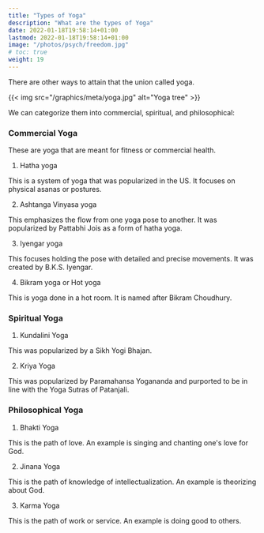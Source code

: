 ```yaml
---
title: "Types of Yoga"
description: "What are the types of Yoga"
date: 2022-01-18T19:58:14+01:00
lastmod: 2022-01-18T19:58:14+01:00
image: "/photos/psych/freedom.jpg"
# toc: true
weight: 19
---
```




There are other ways to attain that the union called yoga. 

{{< img src="/graphics/meta/yoga.jpg" alt="Yoga tree" >}}


We can categorize them into commercial, spiritual, and philosophical:


### Commercial Yoga

These are yoga that are meant for fitness or commercial health. 

1. Hatha yoga

This is a system of yoga that was popularized in the US. It focuses on physical asanas or postures.

2. Ashtanga Vinyasa yoga

This emphasizes the flow from one yoga pose to another. It was popularized by Pattabhi Jois as a form of hatha yoga. 

3. Iyengar yoga

This focuses holding the pose with detailed and precise movements.  It was created by B.K.S. Iyengar.

4. Bikram yoga or Hot yoga

This is yoga done in a hot room. It is named after Bikram Choudhury. 



### Spiritual Yoga

1. Kundalini Yoga

This was popularized by a Sikh Yogi Bhajan. 

2. Kriya Yoga

This was popularized by Paramahansa Yogananda and purported to be in line with the Yoga Sutras of Patanjali. 




### Philosophical Yoga

1. Bhakti Yoga

This is the path of love. An example is singing and chanting one's love for God. 

2. Jinana Yoga

This is the path of knowledge of intellectualization. An example is theorizing about God.

3. Karma Yoga

This is the path of work or service. An example is doing good to others. 

 <!-- Tantra is a science of spiritual meditation or sádhaná which is equally applicable to anyone no matter what their religious affiliation might be. -->


